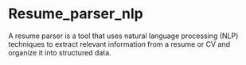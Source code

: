 # Resume_parser_nlp

A resume parser is a tool that uses natural language processing (NLP) techniques to extract relevant information from a resume or CV and organize it into structured data.
